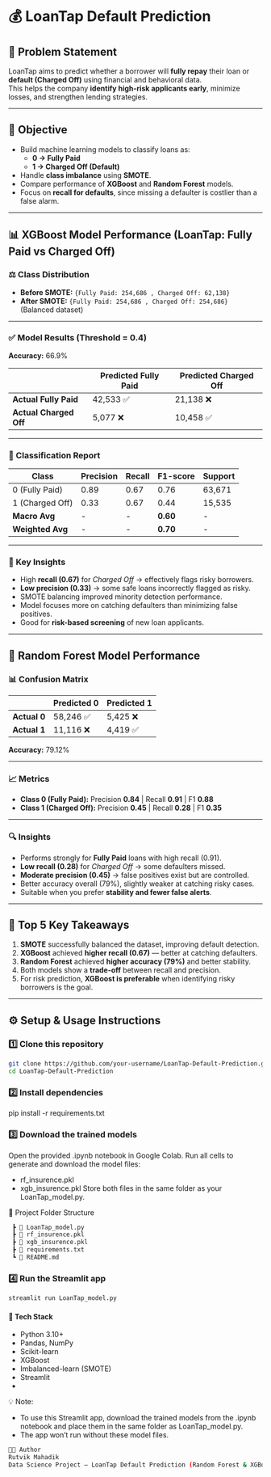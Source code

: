 # 💰 LoanTap Default Prediction

## 🧩 Problem Statement
LoanTap aims to predict whether a borrower will **fully repay** their loan or **default (Charged Off)** using financial and behavioral data.  
This helps the company **identify high-risk applicants early**, minimize losses, and strengthen lending strategies.

---

## 🎯 Objective
- Build machine learning models to classify loans as:
  - **0 → Fully Paid**
  - **1 → Charged Off (Default)**
- Handle **class imbalance** using **SMOTE**.
- Compare performance of **XGBoost** and **Random Forest** models.
- Focus on **recall for defaults**, since missing a defaulter is costlier than a false alarm.

---

## 📊 XGBoost Model Performance (LoanTap: Fully Paid vs Charged Off)

### ⚖️ Class Distribution
- **Before SMOTE:** `{Fully Paid: 254,686 , Charged Off: 62,138}`
- **After SMOTE:** `{Fully Paid: 254,686 , Charged Off: 254,686}` (Balanced dataset)

---

### ✅ Model Results (Threshold = 0.4)
**Accuracy:** 66.9%

|                | Predicted Fully Paid | Predicted Charged Off |
|----------------|----------------------|------------------------|
| **Actual Fully Paid** | 42,533 ✅ | 21,138 ❌ |
| **Actual Charged Off** | 5,077 ❌ | 10,458 ✅ |

---

### 📌 Classification Report

| Class | Precision | Recall | F1-score | Support |
|-------|------------|---------|-----------|----------|
| 0 (Fully Paid) | 0.89 | 0.67 | 0.76 | 63,671 |
| 1 (Charged Off) | 0.33 | 0.67 | 0.44 | 15,535 |
| **Macro Avg** | - | - | **0.60** | - |
| **Weighted Avg** | - | - | **0.70** | - |

---

### 🔎 Key Insights
- High **recall (0.67)** for *Charged Off* → effectively flags risky borrowers.  
- **Low precision (0.33)** → some safe loans incorrectly flagged as risky.  
- SMOTE balancing improved minority detection performance.  
- Model focuses more on catching defaulters than minimizing false positives.  
- Good for **risk-based screening** of new loan applicants.

---

## 🌲 Random Forest Model Performance

### 📊 Confusion Matrix

|                | Predicted 0 | Predicted 1 |
|----------------|-------------|-------------|
| **Actual 0** | 58,246 ✅ | 5,425 ❌ |
| **Actual 1** | 11,116 ❌ | 4,419 ✅ |

**Accuracy:** 79.12%

---

### 📈 Metrics
- **Class 0 (Fully Paid):** Precision **0.84** | Recall **0.91** | F1 **0.88**  
- **Class 1 (Charged Off):** Precision **0.45** | Recall **0.28** | F1 **0.35**

---

### 🔍 Insights
- Performs strongly for **Fully Paid** loans with high recall (0.91).  
- **Low recall (0.28)** for *Charged Off* → some defaulters missed.  
- **Moderate precision (0.45)** → false positives exist but are controlled.  
- Better accuracy overall (79%), slightly weaker at catching risky cases.  
- Suitable when you prefer **stability and fewer false alerts**.

---

## 🧩 Top 5 Key Takeaways

1. **SMOTE** successfully balanced the dataset, improving default detection.  
2. **XGBoost** achieved **higher recall (0.67)** — better at catching defaulters.  
3. **Random Forest** achieved **higher accuracy (79%)** and better stability.  
4. Both models show a **trade-off** between recall and precision.  
5. For risk prediction, **XGBoost is preferable** when identifying risky borrowers is the goal.

---

## ⚙️ Setup & Usage Instructions

### 1️⃣ Clone this repository
```bash
git clone https://github.com/your-username/LoanTap-Default-Prediction.git
cd LoanTap-Default-Prediction
```
### 2️⃣ Install dependencies
pip install -r requirements.txt

### 3️⃣ Download the trained models
Open the provided .ipynb notebook in Google Colab.
Run all cells to generate and download the model files:
- rf_insurence.pkl
- xgb_insurence.pkl
Store both files in the same folder as your LoanTap_model.py.

📂 Project Folder Structure
```bash
 ┣ 📜 LoanTap_model.py
 ┣ 📜 rf_insurence.pkl
 ┣ 📜 xgb_insurence.pkl
 ┣ 📜 requirements.txt
 ┗ 📜 README.md
```

### 4️⃣ Run the Streamlit app
```bash
streamlit run LoanTap_model.py
```
#### 🧠 Tech Stack
- Python 3.10+
- Pandas, NumPy
- Scikit-learn
- XGBoost
- Imbalanced-learn (SMOTE)
- Streamlit
- 

💡 Note:
- To use this Streamlit app, download the trained models from the .ipynb notebook and place them in the same folder as LoanTap_model.py.
- The app won’t run without these model files.

```bash
👨‍💻 Author
Rutvik Mahadik
Data Science Project – LoanTap Default Prediction (Random Forest & XGBoost)
